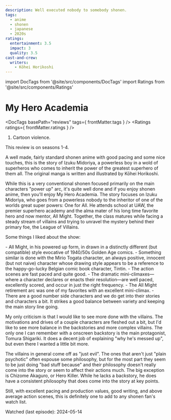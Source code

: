 ```yaml
---
description: Well executed nobody to somebody shonen.
tags:
  - anime
  - shonen
  - japanese
  - 2020s
ratings:
  entertainment: 3.5
  impact: 3
  quality: 3.5
cast-and-crew:
  writers:
    - Kōhei Horikoshi
---
```

import DocTags from '@site/src/components/DocTags'
import Ratings from '@site/src/components/Ratings'

# My Hero Academia

<DocTags basePath="reviews" tags={ frontMatter.tags } />
<Ratings ratings={ frontMatter.ratings } />

<trigger-warning>
  <ol>
    <li>Cartoon violence.</li>
  </ol>
</trigger-warning>

This review is on seasons 1-4.

A well made, fairly standard shonen anime with good pacing and some nice touches, this is the story of Izuku Midoriya, a powerless boy in a wold of superheros who comes to inherit the power of the greatest superhero of them all. The original manga is written and illustrated by Kōhei Horikoshi.

While this is a very conventional shonen focused primarily on the main characters "power up" arc, it's quite well done and if you enjoy shonen anime, then you'll enjoy My Hero Academia. The story focuses on Izuku Midoriya, who goes from a powerless nobody to the inheritor of one of the worlds great super powers: One for All. He attends school at UAW, the premier superhero academy and the alma mater of his long time favorite hero and now mentor, All Might. Together, the class matures while facing a steady stream of villains and trying to unravel the mystery behind their primary foe, the League of Villains.

Some things I liked about the show:
<div class="flow-list">
- All Might, in his powered up form, in drawn in a distinctly different (but compatible) style evocative of 1940/50s Golden Age comics.
- Something similar is done with the Mirio Togata character, an always positive, innocent (but not naive) character whose drawing style appears to be a reference to the happy-go-lucky Belgian comic book character, Tintin.
- The action scenes are fast paced and quite good.
- The dramatic mini-climaxes—where a character declares or enacts their resolution—are well paced, excellently scored, and occur in just the right frequency.
- The All Might retirement arc was one of my favorites with an excellent mini-climax.
- There are a good number side characters and we do get into their stories and characters a bit. It strikes a good balance between variety and keeping the main story line going.
</div>

My only criticism is that I would like to see more done with the villains. The motivations and drives of a couple characters are fleshed out a bit, but I'd like to see more balance in the backstories and more complex villains. The only one I can remember with a onscreen backstory is the main protagonist, Tomura Shigariki. It does a decent job of explaining "why he's messed up", but even there I wanted a little bit more.

The villains in general come off as "just evil". The ones that aren't just "plain psychotic" often espouse some philosophy, but for the most part they seem to be just doing "bad stuff because" and their philosophy doesn't really come into the story or seem to affect their actions much. The big exception is Chizome Akaguro, or Hero Killer. While he lacks a backstory, he does have a consistent philosophy that does come into the story at key points.

Still, with excellent pacing and production values, good writing, and above average action scenes, this is definitely one to add to any shonen fan's watch list.

Watched (last episode): 2024-05-14